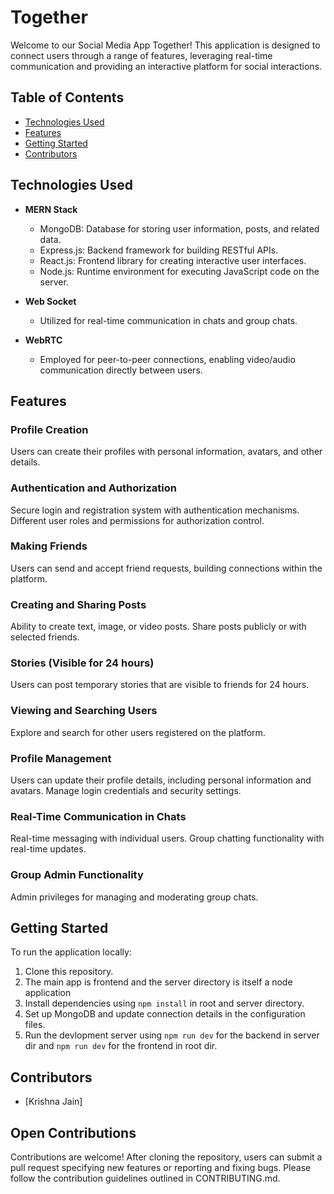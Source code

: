 # Together

Welcome to our Social Media App Together! This application is designed to connect users through a range of features, leveraging real-time communication and providing an interactive platform for social interactions.

## Table of Contents

- [Technologies Used](#technologies-used)
- [Features](#features)
- [Getting Started](#getting-started)
- [Contributors](#contributors)

## Technologies Used

- **MERN Stack**
  - MongoDB: Database for storing user information, posts, and related data.
  - Express.js: Backend framework for building RESTful APIs.
  - React.js: Frontend library for creating interactive user interfaces.
  - Node.js: Runtime environment for executing JavaScript code on the server.

- **Web Socket**
  - Utilized for real-time communication in chats and group chats.

- **WebRTC**
  - Employed for peer-to-peer connections, enabling video/audio communication directly between users.

## Features

### Profile Creation
Users can create their profiles with personal information, avatars, and other details.

### Authentication and Authorization
Secure login and registration system with authentication mechanisms.
Different user roles and permissions for authorization control.

### Making Friends
Users can send and accept friend requests, building connections within the platform.

### Creating and Sharing Posts
Ability to create text, image, or video posts.
Share posts publicly or with selected friends.

### Stories (Visible for 24 hours)
Users can post temporary stories that are visible to friends for 24 hours.

### Viewing and Searching Users
Explore and search for other users registered on the platform.

### Profile Management
Users can update their profile details, including personal information and avatars.
Manage login credentials and security settings.

### Real-Time Communication in Chats
Real-time messaging with individual users.
Group chatting functionality with real-time updates.

### Group Admin Functionality
Admin privileges for managing and moderating group chats.

## Getting Started

To run the application locally:

1. Clone this repository.
2. The main app is frontend and the server directory is itself a node application
3. Install dependencies using `npm install` in root and server directory.
3. Set up MongoDB and update connection details in the configuration files.
4. Run the devlopment server using `npm run dev` for the backend in server dir and `npm run dev` for the frontend in root dir.

## Contributors

- [Krishna Jain]

## Open Contributions

Contributions are welcome! After cloning the repository, users can submit a pull request specifying new features or reporting and fixing bugs. Please follow the contribution guidelines outlined in CONTRIBUTING.md.